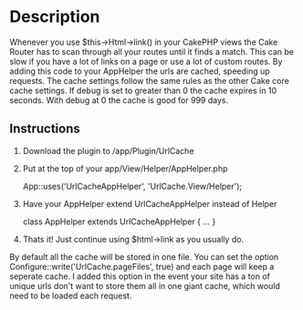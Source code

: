 # Description #

Whenever you use $this->Html->link() in your CakePHP views the Cake Router has to scan through all your routes until it finds a match.
This can be slow if you have a lot of links on a page or use a lot of custom routes.  By adding this code to your AppHelper the urls
are cached, speeding up requests.  The cache settings follow the same rules as the other Cake core cache settings.
If debug is set to greater than 0 the cache expires in 10 seconds.  With debug at 0 the cache is good for 999 days.

## Instructions ##

1. Download the plugin to /app/Plugin/UrlCache
2. Put at the top of your app/View/Helper/AppHelper.php

   App::uses('UrlCacheAppHelper', 'UrlCache.View/Helper');
   
3. Have your AppHelper extend UrlCacheAppHelper instead of Helper

	class AppHelper extends UrlCacheAppHelper {
		...
	}

4. Thats it!  Just continue using $html->link as you usually do. 

By default all the cache will be stored in one file.
You can set the option Configure::write('UrlCache.pageFiles', true) and each page will keep a seperate cache.
I added this option in the event your site has a ton of unique urls don't want to store them all in one giant cache,
which would need to be loaded each request.
